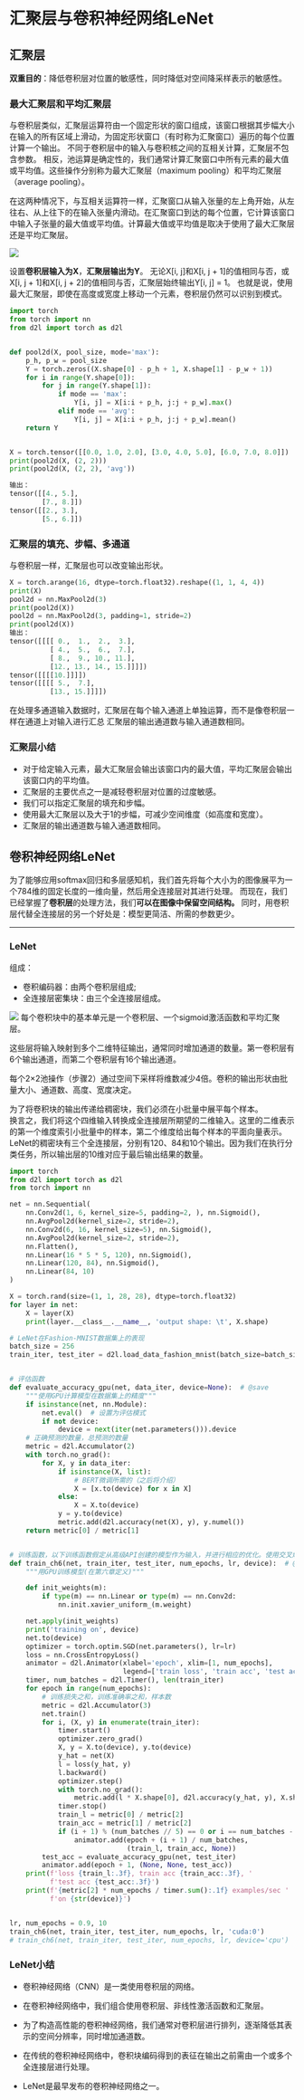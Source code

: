 # 汇聚层与卷积神经网络LeNet

## 汇聚层

**双重目的**：降低卷积层对位置的敏感性，同时降低对空间降采样表示的敏感性。

### 最大汇聚层和平均汇聚层

与卷积层类似，汇聚层运算符由一个固定形状的窗口组成，该窗口根据其步幅大小在输入的所有区域上滑动，为固定形状窗口（有时称为汇聚窗口）遍历的每个位置计算一个输出。 不同于卷积层中的输入与卷积核之间的互相关计算，汇聚层不包含参数。 相反，池运算是确定性的，我们通常计算汇聚窗口中所有元素的最大值或平均值。这些操作分别称为最大汇聚层（maximum pooling）和平均汇聚层（average pooling）。

在这两种情况下，与互相关运算符一样，汇聚窗口从输入张量的左上角开始，从左往右、从上往下的在输入张量内滑动。在汇聚窗口到达的每个位置，它计算该窗口中输入子张量的最大值或平均值。计算最大值或平均值是取决于使用了最大汇聚层还是平均汇聚层。

![](.汇聚层与卷积神经网络LeNet_images/242b072c.png)

设置**卷积层输入为X**，**汇聚层输出为Y**。 无论X[i, j]和X[i, j + 1]的值相同与否，或X[i, j + 1]和X[i, j + 2]的值相同与否，汇聚层始终输出Y[i, j] = 1。 也就是说，使用最大汇聚层，即使在高度或宽度上移动一个元素，卷积层仍然可以识别到模式。

```python
import torch
from torch import nn
from d2l import torch as d2l


def pool2d(X, pool_size, mode='max'):
    p_h, p_w = pool_size
    Y = torch.zeros((X.shape[0] - p_h + 1, X.shape[1] - p_w + 1))
    for i in range(Y.shape[0]):
        for j in range(Y.shape[1]):
            if mode == 'max':
                Y[i, j] = X[i:i + p_h, j:j + p_w].max()
            elif mode == 'avg':
                Y[i, j] = X[i:i + p_h, j:j + p_w].mean()
    return Y


X = torch.tensor([[0.0, 1.0, 2.0], [3.0, 4.0, 5.0], [6.0, 7.0, 8.0]])
print(pool2d(X, (2, 2)))
print(pool2d(X, (2, 2), 'avg'))

输出：
tensor([[4., 5.],
        [7., 8.]])
tensor([[2., 3.],
        [5., 6.]])

```

### 汇聚层的填充、步幅、多通道

与卷积层一样，汇聚层也可以改变输出形状。

```python
X = torch.arange(16, dtype=torch.float32).reshape((1, 1, 4, 4))
print(X)
pool2d = nn.MaxPool2d(3)
print(pool2d(X))
pool2d = nn.MaxPool2d(3, padding=1, stride=2)
print(pool2d(X))
输出：
tensor([[[[ 0.,  1.,  2.,  3.],
          [ 4.,  5.,  6.,  7.],
          [ 8.,  9., 10., 11.],
          [12., 13., 14., 15.]]]])
tensor([[[[10.]]]])
tensor([[[[ 5.,  7.],
          [13., 15.]]]])
```

在处理多通道输入数据时，汇聚层在每个输入通道上单独运算，而不是像卷积层一样在通道上对输入进行汇总
汇聚层的输出通道数与输入通道数相同。

### 汇聚层小结

* 对于给定输入元素，最大汇聚层会输出该窗口内的最大值，平均汇聚层会输出该窗口内的平均值。
* 汇聚层的主要优点之一是减轻卷积层对位置的过度敏感。
* 我们可以指定汇聚层的填充和步幅。
* 使用最大汇聚层以及大于1的步幅，可减少空间维度（如高度和宽度）。
* 汇聚层的输出通道数与输入通道数相同。

## 卷积神经网络LeNet

为了能够应用softmax回归和多层感知机，我们首先将每个大小为的图像展平为一个784维的固定长度的一维向量，然后用全连接层对其进行处理。 而现在，我们已经掌握了**卷积层**的处理方法，我们**可以在图像中保留空间结构。** 同时，用卷积层代替全连接层的另一个好处是：模型更简洁、所需的参数更少。

---
### LeNet
组成：
* 卷积编码器：由两个卷积层组成;
* 全连接层密集块：由三个全连接层组成。


![](.汇聚层与卷积神经网络LeNet_images/1122fabe.png)
每个卷积块中的基本单元是一个卷积层、一个sigmoid激活函数和平均汇聚层。

这些层将输入映射到多个二维特征输出，通常同时增加通道的数量。第一卷积层有6个输出通道，而第二个卷积层有16个输出通道。

每个2×2池操作（步骤2）通过空间下采样将维数减少4倍。卷积的输出形状由批量大小、通道数、高度、宽度决定。

为了将卷积块的输出传递给稠密块，我们必须在小批量中展平每个样本。  
换言之，我们将这个四维输入转换成全连接层所期望的二维输入。这里的二维表示的第一个维度索引小批量中的样本，第二个维度给出每个样本的平面向量表示。LeNet的稠密块有三个全连接层，分别有120、84和10个输出。因为我们在执行分类任务，所以输出层的10维对应于最后输出结果的数量。

```python
import torch
from d2l import torch as d2l
from torch import nn

net = nn.Sequential(
    nn.Conv2d(1, 6, kernel_size=5, padding=2, ), nn.Sigmoid(),
    nn.AvgPool2d(kernel_size=2, stride=2),
    nn.Conv2d(6, 16, kernel_size=5), nn.Sigmoid(),
    nn.AvgPool2d(kernel_size=2, stride=2),
    nn.Flatten(),
    nn.Linear(16 * 5 * 5, 120), nn.Sigmoid(),
    nn.Linear(120, 84), nn.Sigmoid(),
    nn.Linear(84, 10)
)

X = torch.rand(size=(1, 1, 28, 28), dtype=torch.float32)
for layer in net:
    X = layer(X)
    print(layer.__class__.__name__, 'output shape: \t', X.shape)

# LeNet在Fashion-MNIST数据集上的表现
batch_size = 256
train_iter, test_iter = d2l.load_data_fashion_mnist(batch_size=batch_size)


# 评估函数
def evaluate_accuracy_gpu(net, data_iter, device=None):  # @save
    """使用GPU计算模型在数据集上的精度"""
    if isinstance(net, nn.Module):
        net.eval()  # 设置为评估模式
        if not device:
            device = next(iter(net.parameters())).device
    # 正确预测的数量，总预测的数量
    metric = d2l.Accumulator(2)
    with torch.no_grad():
        for X, y in data_iter:
            if isinstance(X, list):
                # BERT微调所需的（之后将介绍）
                X = [x.to(device) for x in X]
            else:
                X = X.to(device)
            y = y.to(device)
            metric.add(d2l.accuracy(net(X), y), y.numel())
    return metric[0] / metric[1]


# 训练函数，以下训练函数假定从高级API创建的模型作为输入，并进行相应的优化。使用交叉熵损失函数和小批量随机梯度下降。
def train_ch6(net, train_iter, test_iter, num_epochs, lr, device):  # @save
    """用GPU训练模型(在第六章定义)"""

    def init_weights(m):
        if type(m) == nn.Linear or type(m) == nn.Conv2d:
            nn.init.xavier_uniform_(m.weight)

    net.apply(init_weights)
    print('training on', device)
    net.to(device)
    optimizer = torch.optim.SGD(net.parameters(), lr=lr)
    loss = nn.CrossEntropyLoss()
    animator = d2l.Animator(xlabel='epoch', xlim=[1, num_epochs],
                            legend=['train loss', 'train acc', 'test acc'])
    timer, num_batches = d2l.Timer(), len(train_iter)
    for epoch in range(num_epochs):
        # 训练损失之和，训练准确率之和，样本数
        metric = d2l.Accumulator(3)
        net.train()
        for i, (X, y) in enumerate(train_iter):
            timer.start()
            optimizer.zero_grad()
            X, y = X.to(device), y.to(device)
            y_hat = net(X)
            l = loss(y_hat, y)
            l.backward()
            optimizer.step()
            with torch.no_grad():
                metric.add(l * X.shape[0], d2l.accuracy(y_hat, y), X.shape[0])
            timer.stop()
            train_l = metric[0] / metric[2]
            train_acc = metric[1] / metric[2]
            if (i + 1) % (num_batches // 5) == 0 or i == num_batches - 1:
                animator.add(epoch + (i + 1) / num_batches,
                             (train_l, train_acc, None))
        test_acc = evaluate_accuracy_gpu(net, test_iter)
        animator.add(epoch + 1, (None, None, test_acc))
    print(f'loss {train_l:.3f}, train acc {train_acc:.3f}, '
          f'test acc {test_acc:.3f}')
    print(f'{metric[2] * num_epochs / timer.sum():.1f} examples/sec '
          f'on {str(device)}')


lr, num_epochs = 0.9, 10
train_ch6(net, train_iter, test_iter, num_epochs, lr, 'cuda:0')
# train_ch6(net, train_iter, test_iter, num_epochs, lr, device='cpu')
```

### LeNet小结
* 卷积神经网络（CNN）是一类使用卷积层的网络。

* 在卷积神经网络中，我们组合使用卷积层、非线性激活函数和汇聚层。

* 为了构造高性能的卷积神经网络，我们通常对卷积层进行排列，逐渐降低其表示的空间分辨率，同时增加通道数。

* 在传统的卷积神经网络中，卷积块编码得到的表征在输出之前需由一个或多个全连接层进行处理。

* LeNet是最早发布的卷积神经网络之一。